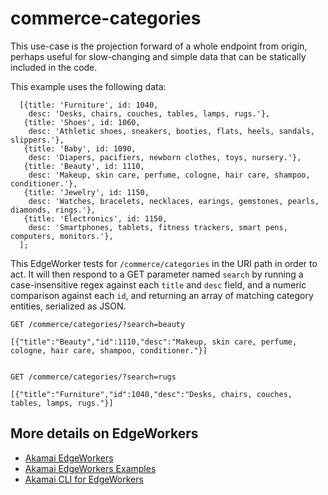 # commerce-categories

This use-case is the projection forward of a whole endpoint from
origin, perhaps useful for slow-changing and simple data that can be
statically included in the code.

This example uses the following data:

      [{title: 'Furniture', id: 1040,
        desc: 'Desks, chairs, couches, tables, lamps, rugs.'},
       {title: 'Shoes', id: 1060,
        desc: 'Athletic shoes, sneakers, booties, flats, heels, sandals, slippers.'},
       {title: 'Baby', id: 1090,
        desc: 'Diapers, pacifiers, newborn clothes, toys, nursery.'},
       {title: 'Beauty', id: 1110,
        desc: 'Makeup, skin care, perfume, cologne, hair care, shampoo, conditioner.'},
       {title: 'Jewelry', id: 1150,
        desc: 'Watches, bracelets, necklaces, earings, gemstones, pearls, diamonds, rings.'},
       {title: 'Electronics', id: 1150,
        desc: 'Smartphones, tablets, fitness trackers, smart pens, computers, monitors.'},
      ];

This EdgeWorker tests for `/commerce/categories` in the URI path in
order to act. It will then respond to a GET parameter named `search`
by running a case-insensitive regex against each `title` and `desc`
field, and a numeric comparison against each `id`, and returning an
array of matching category entities, serialized as JSON.

    GET /commerce/categories/?search=beauty

    [{"title":"Beauty","id":1110,"desc":"Makeup, skin care, perfume, cologne, hair care, shampoo, conditioner."}]


    GET /commerce/categories/?search=rugs

    [{"title":"Furniture","id":1040,"desc":"Desks, chairs, couches, tables, lamps, rugs."}]

## More details on EdgeWorkers
- [Akamai EdgeWorkers](https://developer.akamai.com/akamai-edgeworkers-overview)
- [Akamai EdgeWorkers Examples](https://github.com/akamai/edgeworkers-examples)
- [Akamai CLI for EdgeWorkers](https://developer.akamai.com/legacy/cli/packages/edgeworkers.html)
